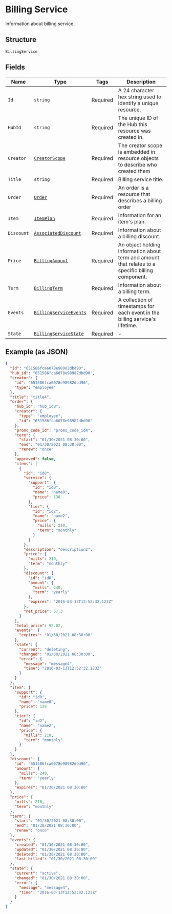 
# Billing Service

Information about billing service.

## Structure

`BillingService`

## Fields

| Name | Type | Tags | Description |
|  --- | --- | --- | --- |
| `Id` | `string` | Required | A 24 character hex string used to identify a unique resource. |
| `HubId` | `string` | Required | The unique ID of the Hub this resource was created in. |
| `Creator` | [`CreatorScope`](../../doc/models/creator-scope.md) | Required | The creator scope is embedded in resource objects to describe who created them |
| `Title` | `string` | Required | Billing service title. |
| `Order` | [`Order`](../../doc/models/order.md) | Required | An order is a resource that describes a billing order |
| `Item` | [`ItemPlan`](../../doc/models/item-plan.md) | Required | Information for an item's plan. |
| `Discount` | [`AssociatedDiscount`](../../doc/models/associated-discount.md) | Required | Information about a billing discount. |
| `Price` | [`BillingAmount`](../../doc/models/billing-amount.md) | Required | An object holding information about term and amount that relates to a specific billing component. |
| `Term` | [`BillingTerm`](../../doc/models/billing-term.md) | Required | Information about a billing term. |
| `Events` | [`BillingServiceEvents`](../../doc/models/billing-service-events.md) | Required | A collection of timestamps for each event in the billing service's lifetime. |
| `State` | [`BillingServiceState`](../../doc/models/billing-service-state.md) | Required | - |

## Example (as JSON)

```json
{
  "id": "651586fca6078e98982dbd90",
  "hub_id": "651586fca6078e98982dbd90",
  "creator": {
    "id": "651586fca6078e98982dbd90",
    "type": "employee"
  },
  "title": "title4",
  "order": {
    "hub_id": "hub_id8",
    "creator": {
      "type": "employee",
      "id": "651586fca6078e98982dbd90"
    },
    "promo_code_id": "promo_code_id4",
    "term": {
      "start": "01/30/2021 08:30:00",
      "end": "01/30/2021 08:30:00",
      "renew": "once"
    },
    "approved": false,
    "items": [
      {
        "id": "id8",
        "service": {
          "support": {
            "id": "id0",
            "name": "name0",
            "price": 138
          },
          "tier": {
            "id": "id2",
            "name": "name2",
            "price": {
              "mills": 210,
              "term": "monthly"
            }
          }
        },
        "description": "description2",
        "price": {
          "mills": 210,
          "term": "monthly"
        },
        "discount": {
          "id": "id0",
          "amount": {
            "mills": 240,
            "term": "yearly"
          },
          "expires": "2016-03-13T12:52:32.123Z"
        },
        "net_price": 57.3
      }
    ],
    "total_price": 92.02,
    "events": {
      "expires": "01/30/2021 08:30:00"
    },
    "state": {
      "current": "deleting",
      "changed": "01/30/2021 08:30:00",
      "error": {
        "message": "message4",
        "time": "2016-03-13T12:52:32.123Z"
      }
    }
  },
  "item": {
    "support": {
      "id": "id0",
      "name": "name0",
      "price": 138
    },
    "tier": {
      "id": "id2",
      "name": "name2",
      "price": {
        "mills": 210,
        "term": "monthly"
      }
    }
  },
  "discount": {
    "id": "651586fca6078e98982dbd90",
    "amount": {
      "mills": 240,
      "term": "yearly"
    },
    "expires": "01/30/2021 08:30:00"
  },
  "price": {
    "mills": 210,
    "term": "monthly"
  },
  "term": {
    "start": "01/30/2021 08:30:00",
    "end": "01/30/2021 08:30:00",
    "renew": "once"
  },
  "events": {
    "created": "01/30/2021 08:30:00",
    "updated": "01/30/2021 08:30:00",
    "deleted": "01/30/2021 08:30:00",
    "last_billed": "01/30/2021 08:30:00"
  },
  "state": {
    "current": "active",
    "changed": "01/30/2021 08:30:00",
    "error": {
      "message": "message4",
      "time": "2016-03-13T12:52:32.123Z"
    }
  }
}
```

